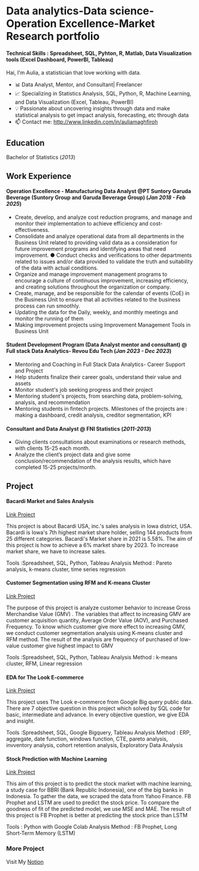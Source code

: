 # Data analytics-Data science-Operation Excellence-Market Research portfolio

#### Technical Skills : Spreadsheet, SQL, Pyhton, R, Matlab, Data Visualization tools (Excel Dashboard, PowerBI, Tableau)

Hai, I'm Aulia, a statistician that love working with data. 
- 📊 Data Analyst, Mentor, and Consultant| Freelancer  
- 📈 Specializing in Statistics Analysis, SQL, Python, R, Machine Learning, and Data Visualization (Excel, Tableau, PowerBI)
- 💡 Passionate about uncovering insights through data and make statistical analysis to get impact analysis, forecasting, etc through data  
- 📫 Contact me: http://www.linkedin.com/in/auliamaghfiroh
  
## Education
Bachelor of Statistics (_2013_)

## Work Experience
#### Operation Excellence - Manufacturing Data Analyst @PT Suntory Garuda Beverage (Suntory Group and Garuda Beverage Group) (_Jan 2018 - Feb 2025_)
- Create, develop, and analyze cost reduction programs, and manage and monitor their implementation to achieve efficiency and cost-effectiveness.
- Consolidate and analyze operational data from all departments in the Business Unit related to providing valid data as a consideration for future improvement programs and identifying areas that need improvement. ● Conduct checks and verifications to other departments related to issues and/or data provided to validate the truth and suitability of the data with actual conditions.
- Organize and manage improvement management programs to encourage a culture of continuous improvement, increasing efficiency, and creating solutions throughout the organization or company. 
- Create, manage, and be responsible for the calendar of events (CoE) in the Business Unit to ensure that all activities related to the business process can run smoothly.
- Updating the data for the Daily, weekly, and monthly meetings and monitor the running of them
- Making improvement projects using Improvement Management Tools in Business Unit
  
#### Student Development Program (Data Analyst mentor and consultant) @ Full stack Data Analytics- Revou Edu Tech (_Jan 2023 - Dec 2023_)
- Mentoring and Coaching in Full Stack Data Analytics- Career Support and Project
- Help students finalize their career goals, understand their value and assets
- Monitor student's job seeking progress and their project
- Mentoring student's projects, from searching data, problem-solving, analysis, and recommendation
- Mentoring students in fintech projects. Milestones of the projects are : making a dashboard, credit analysis, creditor segmentation, KPI

#### Consultant and Data Analyst @ FNI Statistics (_2011-2013_)
- Giving clients consultations about examinations or research methods, with clients 15-25 each month.
- Analyze the client’s project data and give some conclusion/recommendation of the analysis results, which have completed 15-25 projects/month.

## Project
#### Bacardi Market and Sales Analysis 
[Link Project](https://drive.google.com/file/d/1vuw8tLRFE0mc5wxTk31NUGxYco3_HWNE/view?usp=drive_link)

This project is about Bacardi USA, inc.'s sales analysis in Iowa district, USA. Bacardi is Iowa's 7th highest market share holder, selling 144 products from 25 different categories. Bacardi's Market share in 2021 is 5.58%. 
The aim of this project is how to achieve a 6% market share by 2023. To increase market share, we have to increase sales. 

Tools :Spreadsheet, SQL, Python, Tableau
Analysis Method :  Pareto analysis, k-means cluster, time series regression

#### Customer Segmentation using RFM and K-means Cluster
[Link Project](https://drive.google.com/file/d/1yiALpEe32hkc7h-MUisFLUbiSeXGt6Sp/view?usp=drive_link)

The purpose of this project is analyze customer behavior to increase Gross Merchandise Value (GMV) . The variables that affect to increasing GMV are customer acquisition quantity, Average Order Value (AOV), and Purchased Frequency. To know which customer give more effect to increasing GMV, we conduct customer segmentation analysis using K-means cluster and RFM method. The result of the analysis are frequency of purchased of low-value customer give highest impact to GMV

Tools :Spreadsheet, SQL, Python, Tableau
Analysis Method :   k-means cluster, RFM, Linear regression

#### EDA for The Look E-commerce

[Link Project](https://drive.google.com/file/d/18FfaBXGgnHjEx0DcjAxxGWUuk1r6VKJO/view?usp=drive_link)

This project uses The Look e-commerce from Google Big query public data. 
There are 7 objective question in this project which solved by SQL code for basic, intermediate and advance. In every objective question, we give EDA and insight. 

Tools :Spreadsheet, SQL, Google Bigquery, Tableau
Analysis Method :   ERP, aggregate, date function, windows function, CTE, pareto analysis, invventory analysis, cohort retention analysis, Exploratory Data Analysis

#### Stock Prediction with Machine Learning

[Link Project](https://colab.research.google.com/drive/15hJ0x1MJT-J6jf_9fk4NA_F8oTZA4EZJ)

This aim of this project is to predict the stock market with machine learning, a study case for BBRI (Bank Republic Indonesia), one of the big banks in Indonesia. To gather the data, we scraped the data from Yahoo Finance. FB Prophet and LSTM are used to predict the stock price. To compare the goodness of fit of the predicted model, we use MSE and MAE. The result of this project is FB Prophet is better at predicting the stock price than LSTM

Tools : Python with Google Colab
Analysis Method :   FB Prophet, Long Short-Term Memory (LSTM)

### More Project

Visit My [Notion](https://lavender-barge-840.notion.site/Aulia-s-Portfolio-6574ba30c4404eb78534236189ac4510)

